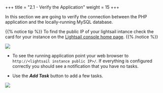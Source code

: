 +++
title = "2.1 - Verify the Application"
weight = 15
+++

In this section we are going to verify the connection between the PHP application and the locally-running MySQL database.

{{% notice tip %}}
To find the public IP of your lightsail intance check the card for your instance on the <a href="https://lightsail.aws.amazon.com/ls/webapp/home/" target="_blank">Lightsail console home page</a>. 
{{% /notice %}}

![](../../images/lamp-ip.jpg?classes=border)

* To see the running application point your web browser to `http://<lightsail instance public IP>/`. If everything is configured correctly you should see a notification that you have no tasks. 

* Use the ***Add Task*** button to add a few tasks. 

![](../../images/add-task.jpg?classes=border)

